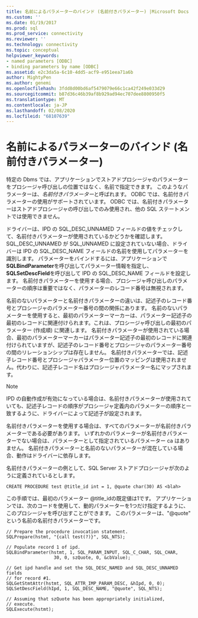 ```yaml
---
title: 名前によるパラメーターのバインド (名前付きパラメーター) |Microsoft Docs
ms.custom: ''
ms.date: 01/19/2017
ms.prod: sql
ms.prod_service: connectivity
ms.reviewer: ''
ms.technology: connectivity
ms.topic: conceptual
helpviewer_keywords:
- named parameters [ODBC]
- binding parameters by name [ODBC]
ms.assetid: e2c3da5a-6c10-4dd5-acf9-e951eea71a6b
author: MightyPen
ms.author: genemi
ms.openlocfilehash: 3fdd8d00bd6af5479079e66c1ca42f249e033d29
ms.sourcegitcommit: b87d36c46b39af8b929ad94ec707dee8800950f5
ms.translationtype: MT
ms.contentlocale: ja-JP
ms.lasthandoff: 02/08/2020
ms.locfileid: "68107639"
---
```

# <a name="binding-parameters-by-name-named-parameters"></a>名前によるパラメーターのバインド (名前付きパラメーター)
特定の Dbms では、アプリケーションでストアドプロシージャのパラメーターをプロシージャ呼び出しの位置ではなく、名前で指定できます。 このようなパラメーターは、*名前付きパラメーター*と呼ばれます。 ODBC では、名前付きパラメーターの使用がサポートされています。 ODBC では、名前付きパラメーターはストアドプロシージャの呼び出しでのみ使用され、他の SQL ステートメントでは使用できません。  
  
 ドライバーは、IPD の SQL_DESC_UNNAMED フィールドの値をチェックして、名前付きパラメーターが使用されているかどうかを確認します。 SQL_DESC_UNNAMED が SQL_UNNAMED に設定されていない場合、ドライバーは IPD の SQL_DESC_NAME フィールドの名前を使用してパラメーターを識別します。 パラメーターをバインドするには、アプリケーションで**SQLBindParameter**を呼び出してパラメーター情報を指定し、 **SQLSetDescField**を呼び出して IPD の SQL_DESC_NAME フィールドを設定します。 名前付きパラメーターを使用する場合、プロシージャ呼び出しのパラメーターの順序は重要ではなく、パラメーターのレコード番号は無視されます。  
  
 名前のないパラメーターと名前付きパラメーターの違いは、記述子のレコード番号とプロシージャのパラメーター番号の間の関係にあります。 名前のないパラメーターを使用すると、最初のパラメーターマーカーは、パラメーター記述子の最初のレコードに関連付けられます。これは、プロシージャ呼び出しの最初のパラメーター (作成順) に関連します。 名前付きパラメーターが使用されている場合、最初のパラメーターマーカーはパラメーター記述子の最初のレコードに関連付けられていますが、記述子のレコード番号とプロシージャのパラメーター番号の間のリレーションシップは存在しません。 名前付きパラメーターでは、記述子レコード番号とプロシージャパラメーター位置のマッピングは使用されません。代わりに、記述子レコード名はプロシージャパラメーター名にマップされます。  
  
> [!NOTE]  
>  IPD の自動作成が有効になっている場合は、名前付きパラメーターが使用されていても、記述子レコードの順序がプロシージャ定義内のパラメーターの順序と一致するように、ドライバーによって記述子が設定されます。  
  
 名前付きパラメーターを使用する場合は、すべてのパラメーターが名前付きパラメーターである必要があります。 いずれかのパラメーターが名前付きパラメーターでない場合は、パラメーターとして指定されているパラメーター ca はありません。 名前付きパラメーターと名前のないパラメーターが混在している場合、動作はドライバーに依存します。  
  
 名前付きパラメーターの例として、SQL Server ストアドプロシージャが次のように定義されているとします。  
  
```  
CREATE PROCEDURE test @title_id int = 1, @quote char(30) AS <blah>  
```  
  
 この手順では、最初のパラメーター @title_idの既定値は1です。 アプリケーションでは、次のコードを使用して、動的パラメーターを1つだけ指定するように、このプロシージャを呼び出すことができます。 このパラメーターは、"\@quote" という名前の名前付きパラメーターです。  
  
```  
// Prepare the procedure invocation statement.  
SQLPrepare(hstmt, "{call test(?)}", SQL_NTS);  
  
// Populate record 1 of ipd.  
SQLBindParameter(hstmt, 1, SQL_PARAM_INPUT, SQL_C_CHAR, SQL_CHAR,  
                  30, 0, szQuote, 0, &cbValue);  
  
// Get ipd handle and set the SQL_DESC_NAMED and SQL_DESC_UNNAMED fields  
// for record #1.  
SQLGetStmtAttr(hstmt, SQL_ATTR_IMP_PARAM_DESC, &hIpd, 0, 0);  
SQLSetDescField(hIpd, 1, SQL_DESC_NAME, "@quote", SQL_NTS);  
  
// Assuming that szQuote has been appropriately initialized,  
// execute.  
SQLExecute(hstmt);  
```
